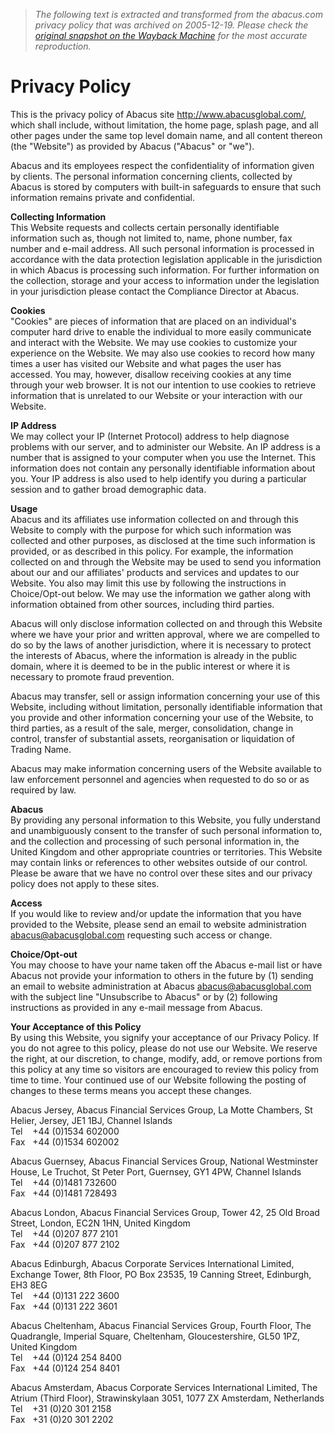 > *The following text is extracted and transformed from the abacus.com privacy policy that was archived on 2005-12-19. Please check the [original snapshot on the Wayback Machine](https://web.archive.org/web/20051219162259id_/http%3A//www.abacus.com/abacus/Home/PrivacyPolicy.htm) for the most accurate reproduction.*

# Privacy Policy

This is the privacy policy of Abacus site <http://www.abacusglobal.com/>, which shall include, without limitation, the home page, splash page, and all other pages under the same top level domain name, and all content thereon (the "Website") as provided by Abacus ("Abacus" or "we").

Abacus and its employees respect the confidentiality of information given by clients. The personal information concerning clients, collected by Abacus is stored by computers with built-in safeguards to ensure that such information remains private and confidential. 

**Collecting Information**  
This Website requests and collects certain personally identifiable information such as, though not limited to, name, phone number, fax number and e-mail address. All such personal information is processed in accordance with the data protection legislation applicable in the jurisdiction in which Abacus is processing such information. For further information on the collection, storage and your access to information under the legislation in your jurisdiction please contact the Compliance Director at Abacus.

**Cookies**  
"Cookies" are pieces of information that are placed on an individual's computer hard drive to enable the individual to more easily communicate and interact with the Website. We may use cookies to customize your experience on the Website. We may also use cookies to record how many times a user has visited our Website and what pages the user has accessed. You may, however, disallow receiving cookies at any time through your web browser. It is not our intention to use cookies to retrieve information that is unrelated to our Website or your interaction with our Website. 

**IP Address**  
We may collect your IP (Internet Protocol) address to help diagnose problems with our server, and to administer our Website. An IP address is a number that is assigned to your computer when you use the Internet. This information does not contain any personally identifiable information about you. Your IP address is also used to help identify you during a particular session and to gather broad demographic data.

**Usage**  
Abacus and its affiliates use information collected on and through this Website to comply with the purpose for which such information was collected and other purposes, as disclosed at the time such information is provided, or as described in this policy. For example, the information collected on and through the Website may be used to send you information about our and our affiliates' products and services and updates to our Website. You also may limit this use by following the instructions in Choice/Opt-out below. We may use the information we gather along with information obtained from other sources, including third parties.

Abacus will only disclose information collected on and through this Website where we have your prior and written approval, where we are compelled to do so by the laws of another jurisdiction, where it is necessary to protect the interests of Abacus, where the information is already in the public domain, where it is deemed to be in the public interest or where it is necessary to promote fraud prevention.

Abacus may transfer, sell or assign information concerning your use of this Website, including without limitation, personally identifiable information that you provide and other information concerning your use of the Website, to third parties, as a result of the sale, merger, consolidation, change in control, transfer of substantial assets, reorganisation or liquidation of Trading Name.

Abacus may make information concerning users of the Website available to law enforcement personnel and agencies when requested to do so or as required by law.

**Abacus**  
By providing any personal information to this Website, you fully understand and unambiguously consent to the transfer of such personal information to, and the collection and processing of such personal information in, the United Kingdom and other appropriate countries or territories. This Website may contain links or references to other websites outside of our control. Please be aware that we have no control over these sites and our privacy policy does not apply to these sites.

**Access**  
If you would like to review and/or update the information that you have provided to the Website, please send an email to website administration [abacus@abacusglobal.com](mailto:abacus@abacusglobal.com) requesting such access or change.

**Choice/Opt-out**  
You may choose to have your name taken off the Abacus e-mail list or have Abacus not provide your information to others in the future by (1) sending an email to website administration at Abacus [abacus@abacusglobal.com](mailto:abacus@abacusglobal.com) with the subject line "Unsubscribe to Abacus" or by (2) following instructions as provided in any e-mail message from Abacus.

**Your Acceptance of this Policy**  
By using this Website, you signify your acceptance of our Privacy Policy. If you do not agree to this policy, please do not use our Website. We reserve the right, at our discretion, to change, modify, add, or remove portions from this policy at any time so visitors are encouraged to review this policy from time to time. Your continued use of our Website following the posting of changes to these terms means you accept these changes. 

Abacus Jersey, Abacus Financial Services Group, La Motte Chambers, St Helier, Jersey, JE1 1BJ, Channel Islands   
Tel    +44 (0)1534 602000  
Fax   +44 (0)1534 602002

  
Abacus Guernsey, Abacus Financial Services Group, National Westminster House, Le Truchot, St Peter Port, Guernsey, GY1 4PW, Channel Islands  
Tel    +44 (0)1481 732600  
Fax   +44 (0)1481 728493

  
Abacus London, Abacus Financial Services Group, Tower 42, 25 Old Broad Street, London, EC2N 1HN, United Kingdom  
Tel    +44 (0)207 877 2101  
Fax   +44 (0)207 877 2102

  
Abacus Edinburgh, Abacus Corporate Services International Limited, Exchange Tower, 8th Floor, PO Box 23535, 19 Canning Street, Edinburgh, EH3 8EG  
Tel    +44 (0)131 222 3600  
Fax   +44 (0)131 222 3601

  
Abacus Cheltenham, Abacus Financial Services Group, Fourth Floor, The Quadrangle, Imperial Square, Cheltenham, Gloucestershire, GL50 1PZ, United Kingdom  
Tel    +44 (0)124 254 8400  
Fax   +44 (0)124 254 8401

  
Abacus Amsterdam, Abacus Corporate Services International Limited, The Atrium (Third Floor), Strawinskylaan 3051, 1077 ZX Amsterdam, Netherlands  
Tel    +31 (0)20 301 2158  
Fax   +31 (0)20 301 2202  

